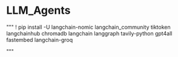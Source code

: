 # LLM_Agents
"""
! pip install -U langchain-nomic langchain_community tiktoken langchainhub chromadb langchain langgraph tavily-python gpt4all fastembed langchain-groq 

"""
